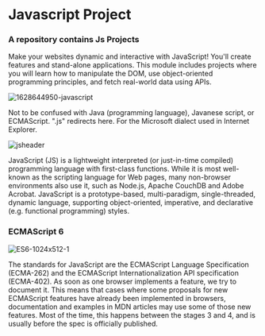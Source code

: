 # Javascript Project
### A repository contains Js Projects 


Make your websites dynamic and interactive with JavaScript! You'll create features and stand-alone applications. This module includes projects where you will learn how to manipulate the DOM, use object-oriented programming principles, and fetch real-world data using APIs.

![1628644950-javascript](https://github.com/user-attachments/assets/b7371c68-13a0-4591-9580-d3c729506aa4)


Not to be confused with Java (programming language), Javanese script, or ECMAScript.
".js" redirects here. For the Microsoft dialect used in Internet Explorer.

![jsheader](https://github.com/user-attachments/assets/b182ae72-f7d7-4d82-927f-14e54b8f059f)


JavaScript (JS) is a lightweight interpreted (or just-in-time compiled) programming language with first-class functions. While it is most well-known as the scripting language for Web pages, many non-browser environments also use it, such as Node.js, Apache CouchDB and Adobe Acrobat. JavaScript is a prototype-based, multi-paradigm, single-threaded, dynamic language, supporting object-oriented, imperative, and declarative (e.g. functional programming) styles.

### ECMAScript 6

![ES6-1024x512-1](https://github.com/user-attachments/assets/4a00a186-fd57-4a1b-bf9a-c4003cf78464)

The standards for JavaScript are the ECMAScript Language Specification (ECMA-262) and the ECMAScript Internationalization API specification (ECMA-402). As soon as one browser implements a feature, we try to document it. This means that cases where some proposals for new ECMAScript features have already been implemented in browsers, documentation and examples in MDN articles may use some of those new features. Most of the time, this happens between the stages 3 and 4, and is usually before the spec is officially published.
